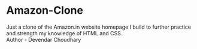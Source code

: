 # Amazon-Clone
Just a clone of the Amazon.in website homepage I build to further practice and strength my knowledge of HTML and CSS.
<br>
Author - Devendar Choudhary
